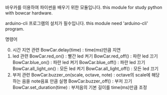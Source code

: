 바우카를 이용하여 파이썬을 배우기 위한 모듈입니다.
this module for study python with bowcar hardware.

arduino-cli 프로그램의 설치가 필수입니다.
this module need 'arduino-cli' program.

명령어

0. 시간 지연 관련
    BowCar.delay(time) : time(ms)만큼 지연
1. led 관련
    BowCar.red_on() : 빨간 led 켜기
    BowCar.red_off() : 파란 led 끄기
    BowCar.blue_on() : 파란 led 켜기
    BowCar.blue_off() : 파란 led 끄기
    BowCar.all_light_on() : 모든 led 켜기
    BowCar.all_light_off() : 모든 led 끄기
2. 부저 관련
    BowCar.buzzer_on(scale, octave, note) : octave의 scale에 해당하는 음을 note음표 만큼 실행
    BowCar.buzzer_off() : 부저 끄기
    BowCar.set_duration(time) : 부저음의 기본 길이를 time(ms)만큼 조정